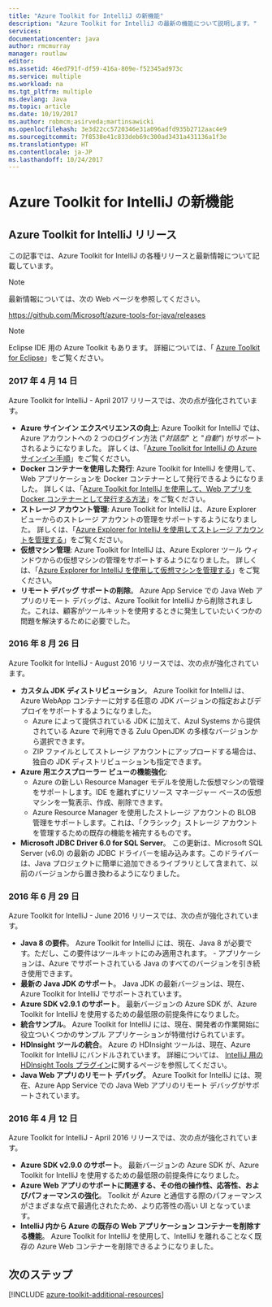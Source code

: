 ```yaml
---
title: "Azure Toolkit for IntelliJ の新機能"
description: "Azure Toolkit for IntelliJ の最新の機能について説明します。"
services: 
documentationcenter: java
author: rmcmurray
manager: routlaw
editor: 
ms.assetid: 46ed791f-df59-416a-809e-f52345ad973c
ms.service: multiple
ms.workload: na
ms.tgt_pltfrm: multiple
ms.devlang: Java
ms.topic: article
ms.date: 10/19/2017
ms.author: robmcm;asirveda;martinsawicki
ms.openlocfilehash: 3e3d22cc5720346e31a096adfd935b2712aac4e9
ms.sourcegitcommit: 7f8538e41c833deb69c300ad3431a431136a1f3e
ms.translationtype: HT
ms.contentlocale: ja-JP
ms.lasthandoff: 10/24/2017
---
```

# <a name="whats-new-in-the-azure-toolkit-for-intellij"></a>Azure Toolkit for IntelliJ の新機能

## <a name="azure-toolkit-for-intellij-releases"></a>Azure Toolkit for IntelliJ リリース
この記事では、Azure Toolkit for IntelliJ の各種リリースと最新情報について記載しています。

> [!NOTE]
> 最新情報については、次の Web ページを参照してください。
> 
> <https://github.com/Microsoft/azure-tools-for-java/releases>

> [!NOTE]
> Eclipse IDE 用の Azure Toolkit もあります。 詳細については、「 [Azure Toolkit for Eclipse]」をご覧ください。
> 
> 

### <a name="april-14-2017"></a>2017 年 4 月 14 日
Azure Toolkit for IntelliJ - April 2017 リリースでは、次の点が強化されています。

* **Azure サインイン エクスペリエンスの向上**: Azure Toolkit for IntelliJ では、Azure アカウントへの 2 つのログイン方法 ("*対話型*" と "*自動*") がサポートされるようになりました。 詳しくは、「[Azure Toolkit for IntelliJ の Azure サインイン手順]」をご覧ください。
* **Docker コンテナーを使用した発行**: Azure Toolkit for IntelliJ を使用して、Web アプリケーションを Docker コンテナーとして発行できるようになりました。 詳しくは、「[Azure Toolkit for IntelliJ を使用して、Web アプリを Docker コンテナーとして発行する方法]」をご覧ください。
* **ストレージ アカウント管理**: Azure Toolkit for IntelliJ は、Azure Explorer ビューからのストレージ アカウントの管理をサポートするようになりました。 詳しくは、「[Azure Explorer for IntelliJ を使用してストレージ アカウントを管理する]」をご覧ください。
* **仮想マシン管理**: Azure Toolkit for IntelliJ は、Azure Explorer ツール ウィンドウからの仮想マシンの管理をサポートするようになりました。 詳しくは、「[Azure Explorer for IntelliJ を使用して仮想マシンを管理する]」をご覧ください。
* **リモート デバッグ サポートの削除**。 Azure App Service での Java Web アプリのリモート デバッグは、Azure Toolkit for IntelliJ から削除されました。これは、顧客がツールキットを使用するときに発生していたいくつかの問題を解決するために必要でした。

### <a name="august-26-2016"></a>2016 年 8 月 26 日
Azure Toolkit for IntelliJ - August 2016 リリースでは、次の点が強化されています。

* **カスタム JDK ディストリビューション**。 Azure Toolkit for IntelliJ は、Azure WebApp コンテナーに対する任意の JDK バージョンの指定およびデプロイをサポートするようになりました。
  * Azure によって提供されている JDK に加えて、Azul Systems から提供されている Azure で利用できる Zulu OpenJDK の多様なバージョンから選択できます。
  * ZIP ファイルとしてストレージ アカウントにアップロードする場合は、独自の JDK ディストリビューションも指定できます。
* **Azure 用エクスプローラー ビューの機能強化**:
  * Azure の新しい Resource Manager モデルを使用した仮想マシンの管理をサポートします。IDE を離れずにリソース マネージャー ベースの仮想マシンを一覧表示、作成、削除できます。
  * Azure Resource Manager を使用したストレージ アカウントの BLOB 管理をサポートします。これは、「クラシック」ストレージ アカウントを管理するための既存の機能を補完するものです。
* **Microsoft JDBC Driver 6.0 for SQL Server**。 この更新は、Microsoft SQL Server (v6.0) の最新の JDBC ドライバーを組み込みます。このドライバーは、Java プロジェクトに簡単に追加できるライブラリとして含まれて、以前のバージョンから置き換わるようになりました。

### <a name="june-29-2016"></a>2016 年 6 月 29 日
Azure Toolkit for IntelliJ - June 2016 リリースでは、次の点が強化されています。

* **Java 8 の要件**。 Azure Toolkit for IntelliJ には、現在、Java 8 が必要です。ただし、この要件はツールキットにのみ適用されます。 - アプリケーションは、Azure でサポートされている Java のすべてのバージョンを引き続き使用できます。
* **最新の Java JDK のサポート**。 Java JDK の最新バージョンは、現在、Azure Toolkit for IntelliJ でサポートされています。
* **Azure SDK v2.9.1 のサポート**。 最新バージョンの Azure SDK が、Azure Toolkit for IntelliJ を使用するための最低限の前提条件になりました。
* **統合サンプル**。 Azure Toolkit for IntelliJ には、現在、開発者の作業開始に役立ついくつかのサンプル アプリケーションが特徴付けられています。
* **HDInsight ツールの統合**。 Azure の HDInsight ツールは、現在、Azure Toolkit for IntelliJ にバンドルされています。 詳細については、 [IntelliJ 用の HDInsight Tools プラグイン]に関するページを参照してください。
* **Java Web アプリのリモート デバッグ**。 Azure Toolkit for IntelliJ には、現在、Azure App Service での Java Web アプリのリモート デバッグがサポートされています。

### <a name="april-12-2016"></a>2016 年 4 月 12 日
Azure Toolkit for IntelliJ - April 2016 リリースでは、次の点が強化されています。

* **Azure SDK v2.9.0 のサポート**。 最新バージョンの Azure SDK が、Azure Toolkit for IntelliJ を使用するための最低限の前提条件になりました。
* **Azure Web アプリのサポートに関連する、その他の操作性、応答性、およびパフォーマンスの強化**。 Toolkit が Azure と通信する際のパフォーマンスがさまざまな点で最適化されたため、より応答性の高い UI となっています。
* **IntelliJ 内から Azure の既存の Web アプリケーション コンテナーを削除する機能**。 Azure Toolkit for IntelliJ を使用して、IntelliJ を離れることなく既存の Azure Web コンテナーを削除できるようになりました。

## <a name="next-steps"></a>次のステップ

[!INCLUDE [azure-toolkit-additional-resources](../includes/azure-toolkit-additional-resources.md)]

<!-- URL List -->

[Azure Toolkit for Eclipse]: ../eclipse/azure-toolkit-for-eclipse.md

[Azure Toolkit for IntelliJ の Azure サインイン手順]: ./azure-toolkit-for-intellij-sign-in-instructions.md
[Azure Toolkit for IntelliJ を使用して、Web アプリを Docker コンテナーとして発行する方法]: ./azure-toolkit-for-intellij-publish-as-docker-container.md
[Azure Explorer for IntelliJ を使用してストレージ アカウントを管理する]: ./azure-toolkit-for-intellij-managing-storage-accounts-using-azure-explorer.md
[Azure Explorer for IntelliJ を使用して仮想マシンを管理する]: ./azure-toolkit-for-intellij-managing-virtual-machines-using-azure-explorer.md

[Azure Java Developer Center]: https://docs.microsoft.com/java/azure

[IntelliJ 用の HDInsight Tools プラグイン]: /azure/hdinsight/hdinsight-apache-spark-intellij-tool-plugin
